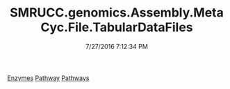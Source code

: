 ﻿---
title: SMRUCC.genomics.Assembly.MetaCyc.File.TabularDataFiles
date: 7/27/2016 7:12:34 PM
---

[Enzymes](T-SMRUCC.genomics.Assembly.MetaCyc.File.TabularDataFiles.Enzymes.html)
[Pathway](T-SMRUCC.genomics.Assembly.MetaCyc.File.TabularDataFiles.Pathway.html)
[Pathways](T-SMRUCC.genomics.Assembly.MetaCyc.File.TabularDataFiles.Pathways.html)
